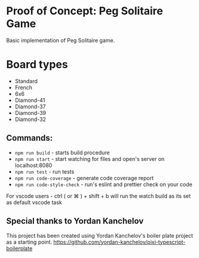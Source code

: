 # Proof of Concept: Peg Solitaire Game

Basic implementation of Peg Solitaire game.

# Board types

-   Standard
-   French
-   6x6
-   Diamond-41
-   Diamond-37
-   Diamond-39
-   Diamond-32

## Commands:

-   `npm run build` - starts build procedure
-   `npm run start` - start watching for files and open's server on localhost:8080
-   `npm run test` - run tests
-   `npm run code-coverage` - generate code coverage report
-   `npm run code-style-check` - run's eslint and prettier check on your code

For vscode users - ctrl ( or ⌘ ) + shift + b will run the watch build as its set as default vscode task

## Special thanks to Yordan Kanchelov

This project has been created using Yordan Kanchelov's boiler plate project as a starting point.
https://github.com/yordan-kanchelov/pixi-typescript-boilerplate
